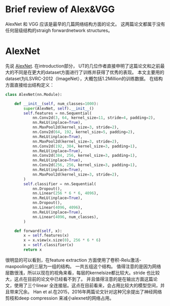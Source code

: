 
# Brief review of Alex&VGG
AlexNet 和 VGG 应该是最早的几篇网络结构方面的论文。 这两篇论文都属于没有任何层级结构的straigh forwardnetwork structures。
# AlexNet
先说 [AlexNet](https://papers.nips.cc/paper/4824-imagenet-classification-with-deep-convolutional-neural-networks.pdf). 在introduction部分， UT的几位作者直接申明了这篇论文和之前最大的不同是在更大的dataset方面进行了训练并获得了优秀的表现。 本文主要用的dataset为ILSVRC-2012（ImageNet），大概包括1.2Million的训练数据。
在结构方面直接给出结构定义：
```python
class AlexNet(nn.Module):

    def __init__(self, num_classes=1000):
        super(AlexNet, self).__init__()
        self.features = nn.Sequential(
            nn.Conv2d(3, 64, kernel_size=11, stride=4, padding=2),
            nn.ReLU(inplace=True),
            nn.MaxPool2d(kernel_size=3, stride=2),
            nn.Conv2d(64, 192, kernel_size=5, padding=2),
            nn.ReLU(inplace=True),
            nn.MaxPool2d(kernel_size=3, stride=2),
            nn.Conv2d(192, 384, kernel_size=3, padding=1),
            nn.ReLU(inplace=True),
            nn.Conv2d(384, 256, kernel_size=3, padding=1),
            nn.ReLU(inplace=True),
            nn.Conv2d(256, 256, kernel_size=3, padding=1),
            nn.ReLU(inplace=True),
            nn.MaxPool2d(kernel_size=3, stride=2),
        )
        self.classifier = nn.Sequential(
            nn.Dropout(),
            nn.Linear(256 * 6 * 6, 4096),
            nn.ReLU(inplace=True),
            nn.Dropout(),
            nn.Linear(4096, 4096),
            nn.ReLU(inplace=True),
            nn.Linear(4096, num_classes),
        )

    def forward(self, x):
        x = self.features(x)
        x = x.view(x.size(0), 256 * 6 * 6)
        x = self.classifier(x)
        return x
```
很明显的可以看到，在feature extraction 方面使用了卷积-Relu激活-maxpooling的三层为一组的结构。 一共五组这个结构。 值得注意的是因为网络层数很浅，所以以现在的视角来看，每层的kernelsize都比较大。stride 也比较大，这点在目前的论文中已经看不到了。 并且值得注意的是在输出方面这篇论文，使用了三个linear 全连接层。这点在目前看来，会占用比较大的模型空间，并且带来冗余。 Han et al.在2015，2016年两篇论文针对这种冗余提出了神经网络剪枝和deep compression 来减小alexnet的网络占用。

